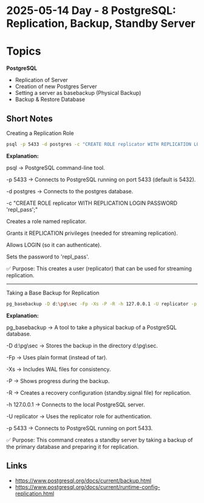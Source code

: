 # 2025-05-14   Day - 8 PostgreSQL: Replication, Backup, Standby Server

# Topics
**PostgreSQL**
- Replication of Server
- Creation of new Postgres Server
- Setting a server as basebackup (Physical Backup)
- Backup & Restore Database

## Short Notes

Creating a Replication Role

``` sh
psql -p 5433 -d postgres -c "CREATE ROLE replicator WITH REPLICATION LOGIN PASSWORD 'repl_pass';"
```

**Explanation:**

psql → PostgreSQL command-line tool.

-p 5433 → Connects to PostgreSQL running on port 5433 (default is 5432).

-d postgres → Connects to the postgres database.

-c "CREATE ROLE replicator WITH REPLICATION LOGIN PASSWORD 'repl_pass';"

Creates a role named replicator.

Grants it REPLICATION privileges (needed for streaming replication).

Allows LOGIN (so it can authenticate).

Sets the password to 'repl_pass'.

✅ Purpose: This creates a user (replicator) that can be used for streaming replication.

----------------------------------

Taking a Base Backup for Replication

``` sh
pg_basebackup -D d:\pg\sec -Fp -Xs -P -R -h 127.0.0.1 -U replicator -p 5433
```
**Explanation:**

pg_basebackup → A tool to take a physical backup of a PostgreSQL database.

-D d:\pg\sec → Stores the backup in the directory d:\pg\sec.

-Fp → Uses plain format (instead of tar).

-Xs → Includes WAL files for consistency.

-P → Shows progress during the backup.

-R → Creates a recovery configuration (standby.signal file) for replication.

-h 127.0.0.1 → Connects to the local PostgreSQL server.

-U replicator → Uses the replicator role for authentication.

-p 5433 → Connects to PostgreSQL running on port 5433.

✅ Purpose: This command creates a standby server by taking a backup of the primary database and preparing it for replication.




## Links 
- https://www.postgresql.org/docs/current/backup.html
- https://www.postgresql.org/docs/current/runtime-config-replication.html